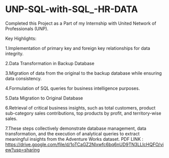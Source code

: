 # UNP-SQL-with-SQL_-HR-DATA
Completed this Project as a Part of my Internship with United Network of Professionals (UNP).

Key Highlights:

1.Implementation of primary key and foreign key relationships for data integrity.

2.Data Transformation in Backup Database

3.Migration of data from the original to the backup database while ensuring data consistency.

4.Formulation of SQL queries for business intelligence purposes.

5.Data Migration to Original Database

6.Retrieval of critical business insights, such as total customers, product sub-category sales contributions, top products by profit, and territory-wise sales.

7.These steps collectively demonstrate database management, data transformation, and the execution of analytical queries to extract meaningful insights from the Adventure Works dataset.
PDF LINK : https://drive.google.com/file/d/1oTCaGZ2Nlxwfc6bq6nUD9TN3LLIcHQFO/view?usp=sharing
